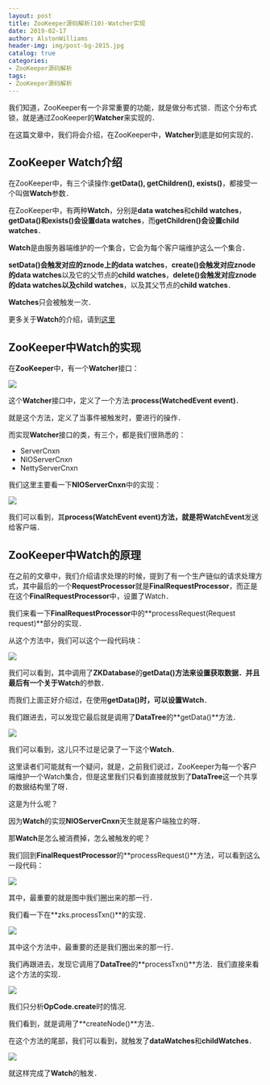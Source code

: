 ```yaml
---
layout: post
title: ZooKeeper源码解析(10)-Watcher实现
date: 2019-02-17
author: AlstonWilliams
header-img: img/post-bg-2015.jpg
catalog: true
categories:
- ZooKeeper源码解析
tags:
- ZooKeeper源码解析
---
```

我们知道，ZooKeeper有一个非常重要的功能，就是做分布式锁．而这个分布式锁，就是通过ZooKeeper的**Watcher**来实现的．

在这篇文章中，我们将会介绍，在ZooKeeper中，**Watcher**到底是如何实现的．

## ZooKeeper Watch介绍

在ZooKeeper中，有三个读操作:**getData(), getChildren(), exists()**，都接受一个叫做**Watch**参数．

在ZooKeeper中，有两种**Watch**，分别是**data watches**和**child watches**，**getData()和exists()**会设置**data watches**，而**getChildren()**会设置**child watches**．

**Watch**是由服务器端维护的一个集合，它会为每个客户端维护这么一个集合．

**setData()**会触发对应的znode上的**data watches**，**create()**会触发对应znode的**data watches**以及它的父节点的**child watches**，**delete()**会触发对应znode的**data watches以及child watches**，以及其父节点的**child watches**．

**Watches**只会被触发一次．

更多关于**Watch**的介绍，请到[这里](https://zookeeper.apache.org/doc/trunk/zookeeperProgrammers.html#ch_zkWatches)

## ZooKeeper中Watch的实现

在**ZooKeeper**中，有一个**Watcher**接口：

![](http://upload-images.jianshu.io/upload_images/4108852-b6e4a955fe3f5280.png?imageMogr2/auto-orient/strip%7CimageView2/2/w/1240)

这个**Watcher**接口中，定义了一个方法:**process(WatchedEvent event)**．

就是这个方法，定义了当事件被触发时，要进行的操作．

而实现**Watcher**接口的类，有三个，都是我们很熟悉的：

- ServerCnxn
- NIOServerCnxn
- NettyServerCnxn

我们这里主要看一下**NIOServerCnxn**中的实现：

![](http://upload-images.jianshu.io/upload_images/4108852-a74ab303df2b8bfb.png?imageMogr2/auto-orient/strip%7CimageView2/2/w/1240)

我们可以看到，其**process(WatchEvent event)**方法，就是将**WatchEvent**发送给客户端．

## ZooKeeper中Watch的原理

在之前的文章中，我们介绍请求处理的时候，提到了有一个生产链似的请求处理方式，其中最后的一个**RequestProcessor**就是**FinalRequestProcessor**，而正是在这个**FinalRequestProcessor**中，设置了Watch．

我们来看一下**FinalRequestProcessor**中的**processRequest(Request request)**部分的实现．

从这个方法中，我们可以这个一段代码块：

![](http://upload-images.jianshu.io/upload_images/4108852-170fbbe987b1fb89.png?imageMogr2/auto-orient/strip%7CimageView2/2/w/1240)

我们可以看到，其中调用了**ZKDatabase**的**getData()**方法来设置获取数据．并且最后有一个关于**Watch**的参数．

而我们上面正好介绍过，在使用**getData()**时，可以设置**Watch**．

我们跟进去，可以发现它最后就是调用了**DataTree**的**getData()**方法．

![](http://upload-images.jianshu.io/upload_images/4108852-e35f66f97880d09d.png?imageMogr2/auto-orient/strip%7CimageView2/2/w/1240)

我们可以看到，这儿只不过是记录了一下这个**Watch**．

这里读者们可能就有一个疑问，就是，之前我们说过，ZooKeeper为每一个客户端维护一个Watch集合，但是这里我们只看到直接就放到了**DataTree**这一个共享的数据结构里了呀．

这是为什么呢？

因为**Watch**的实现**NIOServerCnxn**天生就是客户端独立的呀．

那**Watch**是怎么被消费掉，怎么被触发的呢？

我们回到**FinalRequestProcessor**的**processRequest()**方法，可以看到这么一段代码：

![](http://upload-images.jianshu.io/upload_images/4108852-2d6fdb3adc4d6739.png?imageMogr2/auto-orient/strip%7CimageView2/2/w/1240)

其中，最重要的就是图中我们圈出来的那一行．

我们看一下在**zks.processTxn()**的实现．

![](http://upload-images.jianshu.io/upload_images/4108852-68ad3a907319df87.png?imageMogr2/auto-orient/strip%7CimageView2/2/w/1240)

其中这个方法中，最重要的还是我们圈出来的那一行．

我们再跟进去，发现它调用了**DataTree**的**processTxn()**方法．我们直接来看这个方法的实现．

![](http://upload-images.jianshu.io/upload_images/4108852-cf7302ab0745e4ac.png?imageMogr2/auto-orient/strip%7CimageView2/2/w/1240)

我们只分析**OpCode.create**时的情况.

我们看到，就是调用了**createNode()**方法．

在这个方法的尾部，我们可以看到，就触发了**dataWatches**和**childWatches**．

![](http://upload-images.jianshu.io/upload_images/4108852-615373e665906e49.png?imageMogr2/auto-orient/strip%7CimageView2/2/w/1240)

就这样完成了**Watch**的触发．
